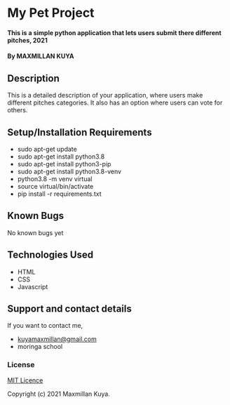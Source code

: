 # My Pet Project
#### This is a simple python application that lets users submit there different pitches, 2021
#### By MAXMILLAN KUYA
## Description
This is a detailed description of your application, where users make different pitches categories. It also has an option where users can vote for others.
## Setup/Installation Requirements
* sudo apt-get update
* sudo apt-get install python3.8
* sudo apt-get install python3-pip
* sudo apt-get install python3.8-venv
* python3.8 -m venv virtual
* source virtual/bin/activate
* pip install -r requirements.txt

## Known Bugs
No known bugs yet
## Technologies Used
* HTML
* CSS
* Javascript
## Support and contact details
If you want to contact me,
* kuyamaxmillan@gmail.com
* moringa school
### License
[MIT Licence](https://choosealicense.com/licenses/mit/)

Copyright (c) 2021 Maxmillan Kuya.